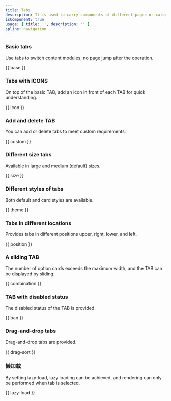 ```yaml
---
title: Tabs 
description: It is used to carry components of different pages or categories in the same level, facilitating users to quickly switch between pages in the same page frame.
isComponent: true
usage: { title: '', description: '' }
spline: navigation
---
```


### Basic tabs

Use tabs to switch content modules, no page jump after the operation.

{{ base }}

### Tabs with ICONS

On top of the basic TAB, add an icon in front of each TAB for quick understanding.

{{ icon }}

### Add and delete TAB

You can add or delete tabs to meet custom requirements.

{{ custom }}

### Different size tabs

Available in large and medium (default) sizes.

{{ size }}

### Different styles of tabs

Both default and card styles are available.

{{ theme }}

### Tabs in different locations

Provides tabs in different positions upper, right, lower, and left.

{{ position }}

<!-- ### With action TAB

Definition: Place action ICONS to the right of the entire TAB module to control TAB content.

Usage Scenario: The scenario that has the corresponding operation (such as adding, deleting and other functions) requirements on the TAB.

{{ operation }} -->

### A sliding TAB

The number of option cards exceeds the maximum width, and the TAB can be displayed by sliding.

{{ combination }}

### TAB with disabled status

The disabled status of the TAB is provided.

{{ ban }}

### Drag-and-drop tabs

Drag-and-drop tabs are provided.

{{ drag-sort }}

### 懒加载

By setting lazy-load, lazy loading can be achieved, and rendering can only be performed when tab is selected.

{{ lazy-load }}
